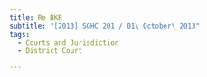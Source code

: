 ```yaml
---
title: Re BKR 
subtitle: "[2013] SGHC 201 / 01\_October\_2013"
tags:
  - Courts and Jurisdiction
  - District Court

---
```


